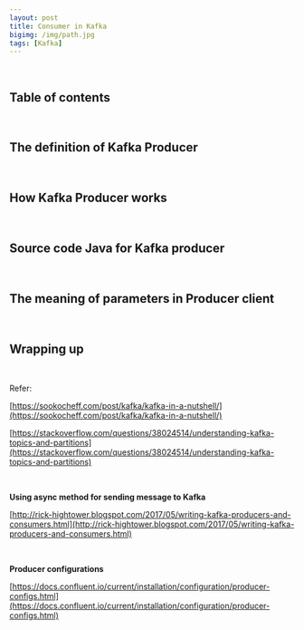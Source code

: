 ```yaml
---
layout: post
title: Consumer in Kafka
bigimg: /img/path.jpg
tags: [Kafka]
---
```




<br>

## Table of contents





<br>

## The definition of Kafka Producer





<br>

## How Kafka Producer works





<br>

## Source code Java for Kafka producer





<br>

## The meaning of parameters in Producer client






<br>

## Wrapping up







<br>

Refer:

[https://sookocheff.com/post/kafka/kafka-in-a-nutshell/](https://sookocheff.com/post/kafka/kafka-in-a-nutshell/)

[https://stackoverflow.com/questions/38024514/understanding-kafka-topics-and-partitions](https://stackoverflow.com/questions/38024514/understanding-kafka-topics-and-partitions)

<br>

**Using async method for sending message to Kafka**

[http://rick-hightower.blogspot.com/2017/05/writing-kafka-producers-and-consumers.html](http://rick-hightower.blogspot.com/2017/05/writing-kafka-producers-and-consumers.html)

<br>

**Producer configurations**

[https://docs.confluent.io/current/installation/configuration/producer-configs.html](https://docs.confluent.io/current/installation/configuration/producer-configs.html)